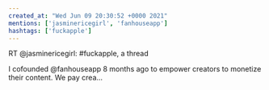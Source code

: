 ```yaml
---
created_at: "Wed Jun 09 20:30:52 +0000 2021"
mentions: ['jasminericegirl', 'fanhouseapp']
hashtags: ['fuckapple']
---
```


RT @jasminericegirl: #fuckapple, a thread

I cofounded @fanhouseapp 8 months ago to empower creators to monetize their content. We pay crea…